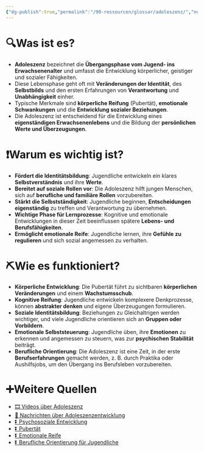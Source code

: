 ```yaml
---
{"dg-publish":true,"permalink":"/90-ressourcen/glossar/adoleszenz/","noteIcon":""}
---
```


# 🔍Was ist es?
- **Adoleszenz** bezeichnet die **Übergangsphase vom Jugend- ins Erwachsenenalter** und umfasst die Entwicklung körperlicher, geistiger und sozialer Fähigkeiten.
- Diese Lebensphase geht oft mit **Veränderungen der Identität**, des **Selbstbilds** und den ersten Erfahrungen von **Verantwortung** und **Unabhängigkeit** einher.
- Typische Merkmale sind **körperliche Reifung** (Pubertät), **emotionale Schwankungen** und die **Entwicklung sozialer Beziehungen**.
- Die Adoleszenz ist entscheidend für die Entwicklung eines **eigenständigen Erwachsenenlebens** und die Bildung der **persönlichen Werte und Überzeugungen**.

# ❗Warum es wichtig ist?
- **Fördert die Identitätsbildung**: Jugendliche entwickeln ein klares **Selbstverständnis** und ihre **Werte**.
- **Bereitet auf soziale Rollen vor**: Die Adoleszenz hilft jungen Menschen, sich auf **berufliche und familiäre Rollen** vorzubereiten.
- **Stärkt die Selbstständigkeit**: Jugendliche beginnen, **Entscheidungen eigenständig** zu treffen und Verantwortung zu übernehmen.
- **Wichtige Phase für Lernprozesse**: Kognitive und emotionale Entwicklungen in dieser Zeit beeinflussen spätere **Lebens- und Berufsfähigkeiten**.
- **Ermöglicht emotionale Reife**: Jugendliche lernen, ihre **Gefühle zu regulieren** und sich sozial angemessen zu verhalten.

# ⛏Wie es funktioniert?
- **Körperliche Entwicklung**: Die Pubertät führt zu sichtbaren **körperlichen Veränderungen** und einem **Wachstumsschub**.
- **Kognitive Reifung**: Jugendliche entwickeln komplexere Denkprozesse, können **abstrakter denken** und eigene Überzeugungen formulieren.
- **Soziale Identitätsbildung**: Beziehungen zu Gleichaltrigen werden wichtiger, und viele Jugendliche orientieren sich an **Gruppen oder Vorbildern**.
- **Emotionale Selbststeuerung**: Jugendliche üben, ihre **Emotionen** zu erkennen und angemessen zu steuern, was zur **psychischen Stabilität** beiträgt.
- **Berufliche Orientierung**: Die Adoleszenz ist eine Zeit, in der erste **Berufserfahrungen** gemacht werden, z. B. durch Praktika oder Aushilfsjobs, um den Übergang ins Berufsleben vorzubereiten.

# ➕Weitere Quellen
- [🎞 Videos über Adoleszenz](https://www.google.ch/search?q=Adoleszenz&tbm=vid)
- [📰 Nachrichten über Adoleszenzentwicklung](https://www.google.ch/search?q=Adoleszenzentwicklung&tbm=nws)
- [⏬ Psychosoziale Entwicklung](https://www.google.ch/search?q=Psychosoziale+Entwicklung)
- [⏬ Pubertät](https://www.google.ch/search?q=Pubertät)
- [⏬ Emotionale Reife](https://www.google.ch/search?q=Emotionale+Reife)
- [⏬ Berufliche Orientierung für Jugendliche](https://www.google.ch/search?q=Berufliche+Orientierung+für+Jugendliche)